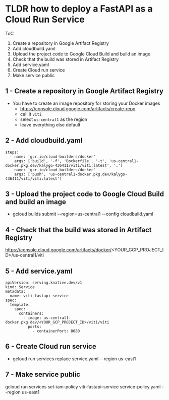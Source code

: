 # TLDR how to deploy a FastAPI as a Cloud Run Service

ToC

1. Create a repository in Google Artifact Registry
2. Add cloudbuild.yaml
3. Upload the project code to Google Cloud Build and build an image
4. Check that the build was stored in Artifact Registry
5. Add service.yaml
6. Create Cloud run service
7. Make service public

## 1 - Create a repository in Google Artifact Registry

- You have to create an image repository for storing your Docker images
  - https://console.cloud.google.com/artifacts/create-repo
  - call it `viti`
  - select `us-central1` as the region
  - leave everything else default

## 2 - Add cloudbuild.yaml

```content of cloudbuild.yaml
steps:
  - name: 'gcr.io/cloud-builders/docker'
    args: ['build', '-f', 'Dockerfile', '-t', 'us-central1-docker.pkg.dev/kalygo-436411/viti/viti:latest', '.']
  - name: 'gcr.io/cloud-builders/docker'
    args: ['push', 'us-central1-docker.pkg.dev/kalygo-436411/viti/viti:latest']
```

## 3 - Upload the project code to Google Cloud Build and build an image

- gcloud builds submit --region=us-central1 --config cloudbuild.yaml

## 4 - Check that the build was stored in Artifact Registry

https://console.cloud.google.com/artifacts/docker/<YOUR_GCP_PROJECT_ID>/us-central1/viti

## 5 - Add service.yaml

```content of service.yaml
apiVersion: serving.knative.dev/v1
kind: Service
metadata:
  name: viti-fastapi-service
spec:
  template:
    spec:
      containers:
        - image: us-central1-docker.pkg.dev/<YOUR_GCP_PROJECT_ID>/viti/viti
          ports:
            - containerPort: 8080
```

## 6 - Create Cloud run service

- gcloud run services replace service.yaml --region us-east1

## 7 - Make service public

gcloud run services set-iam-policy viti-fastapi-service service-policy.yaml --region us-east1